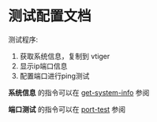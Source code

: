 # 测试配置文档
测试程序:  
1. 获取系统信息，复制到 vtiger 
2. 显示ip端口信息 
3. 配置端口进行ping测试
  
**系统信息** 的指令可以在 [get-system-info](https://github.com/support-davistek/testing-config/tree/main/get-system-info) 参阅  
  
**端口测试** 的指令可以在 [port-test](https://github.com/support-davistek/testing-config/tree/main/port-test) 参阅  
  

